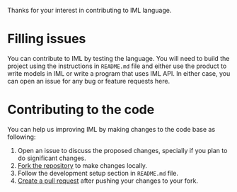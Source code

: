 Thanks for your interest in contributing to IML language. 

# Filling issues
You can contribute to IML by testing the language. You will need to build the project using the instructions in `README.md` file and either use the product to write models in IML or write a program that uses IML API. In either case, you can open an issue for any bug or feature requests here.

# Contributing to the code
You can help us improving IML by making changes to the code base as following:
1. Open an issue to discuss the proposed changes, specially if you plan to do significant changes.
2. [Fork the repository](https://help.github.com/en/articles/fork-a-repo) to make changes locally.
3. Follow the development setup section in `README.md` file.
4. [Create a pull request](https://help.github.com/en/articles/creating-a-pull-request-from-a-fork) after pushing your changes to your fork.
